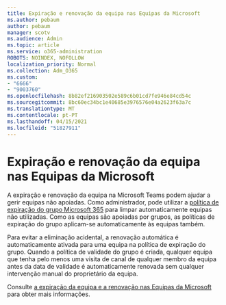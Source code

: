 ```yaml
---
title: Expiração e renovação da equipa nas Equipas da Microsoft
ms.author: pebaum
author: pebaum
manager: scotv
ms.audience: Admin
ms.topic: article
ms.service: o365-administration
ROBOTS: NOINDEX, NOFOLLOW
localization_priority: Normal
ms.collection: Adm_O365
ms.custom:
- "6666"
- "9003760"
ms.openlocfilehash: 8b82ef216903502e589c6b01cd7fe946e84cd54c
ms.sourcegitcommit: 8bc60ec34bc1e40685e3976576e04a2623f63a7c
ms.translationtype: MT
ms.contentlocale: pt-PT
ms.lasthandoff: 04/15/2021
ms.locfileid: "51827911"
---
```

# <a name="team-expiration-and-renewal-in-microsoft-teams"></a>Expiração e renovação da equipa nas Equipas da Microsoft

A expiração e renovação da equipa na Microsoft Teams podem ajudar a gerir equipas não apoiadas. Como administrador, pode utilizar a  [política de expiração do grupo Microsoft 365](https://docs.microsoft.com/microsoft-365/admin/create-groups/office-365-groups-expiration-policy)  para limpar automaticamente equipas não utilizadas. Como as equipas são apoiadas por grupos, as políticas de expiração do grupo aplicam-se automaticamente às equipas também.

Para evitar a eliminação acidental, a renovação automática é automaticamente ativada para uma equipa na política de expiração do grupo. Quando a política de validade do grupo é criada, qualquer equipa que tenha pelo menos uma visita de canal de qualquer membro da equipa antes da data de validade é automaticamente renovada sem qualquer intervenção manual do proprietário da equipa.  

Consulte  [a expiração da equipa e a renovação nas Equipas da Microsoft](https://docs.microsoft.com/microsoftteams/team-expiration-renewal)  para obter mais informações.
